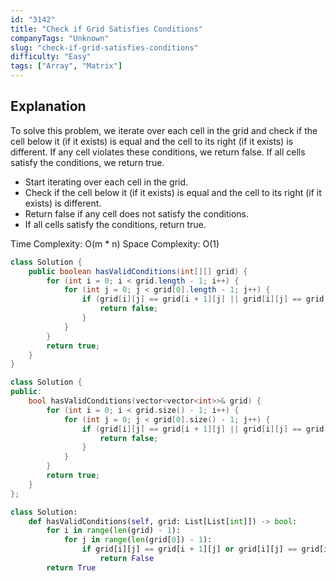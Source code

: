 ```yaml
---
id: "3142"
title: "Check if Grid Satisfies Conditions"
companyTags: "Unknown"
slug: "check-if-grid-satisfies-conditions"
difficulty: "Easy"
tags: ["Array", "Matrix"]
---
```


## Explanation
To solve this problem, we iterate over each cell in the grid and check if the cell below it (if it exists) is equal and the cell to its right (if it exists) is different. If any cell violates these conditions, we return false. If all cells satisfy the conditions, we return true.

- Start iterating over each cell in the grid.
- Check if the cell below it (if it exists) is equal and the cell to its right (if it exists) is different.
- Return false if any cell does not satisfy the conditions.
- If all cells satisfy the conditions, return true.

Time Complexity: O(m * n)
Space Complexity: O(1)
```java
class Solution {
    public boolean hasValidConditions(int[][] grid) {
        for (int i = 0; i < grid.length - 1; i++) {
            for (int j = 0; j < grid[0].length - 1; j++) {
                if (grid[i][j] == grid[i + 1][j] || grid[i][j] == grid[i][j + 1]) {
                    return false;
                }
            }
        }
        return true;
    }
}
```

```cpp
class Solution {
public:
    bool hasValidConditions(vector<vector<int>>& grid) {
        for (int i = 0; i < grid.size() - 1; i++) {
            for (int j = 0; j < grid[0].size() - 1; j++) {
                if (grid[i][j] == grid[i + 1][j] || grid[i][j] == grid[i][j + 1]) {
                    return false;
                }
            }
        }
        return true;
    }
};
```

```python
class Solution:
    def hasValidConditions(self, grid: List[List[int]]) -> bool:
        for i in range(len(grid) - 1):
            for j in range(len(grid[0]) - 1):
                if grid[i][j] == grid[i + 1][j] or grid[i][j] == grid[i][j + 1]:
                    return False
        return True
```